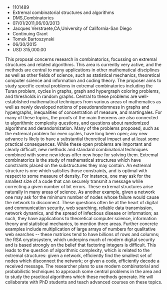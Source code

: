 
* 1101489
* Extremal combinatorial structures and algorithms
* DMS,Combinatorics
* 07/01/2011,06/03/2013
* Jacques Verstraete,CA,University of California-San Diego
* Continuing Grant
* Tomek Bartoszynski
* 06/30/2015
* USD 315,000.00

This proposal concerns research in combinatorics, focussing on extremal
structures and related algorithms. This area is currently very active, and the
methods are central to many applications in other mathematical disciplines as
well as other fields of science, such as statistical mechanics, theoretical
computer science and information and coding theory. The proposer aims to study
specific central problems in extremal combinatorics including the Turan problem,
cycles in graphs, graph and hypergraph coloring problems, and thresholds in
random graphs. Central to these problems are well-established mathematical
techniques from various areas of mathematics as well as newly developed notions
of pseudorandomness in graphs and hypergraphs, inequalities of concentration of
measure, and martingales. For many of these topics, the proofs of the main
theorems are also connected to algorithmic complexity questions, and questions
about randomized algorithms and derandomization. Many of the problems proposed,
such as the extremal problem for even cycles, have long been open; any new
advance is likely to have a substantial theoretical impact and at least some
practical consequences. While these open problems are important and clearly
difficult, new methods and standard combinatorial techniques combined with some
new ideas offer new hope for solving them. Extremal combinatorics is the study
of mathematical structures which have constraints placed on the substructures
they may contain. An extremal structure is one which satisfies those
constraints, and is optimal with respect to some measure of density. For
instance, one may ask for the smallest size of a code that can securely transmit
a message while correcting a given number of bit errors. These extremal
structures arise naturally in many areas of science. As another example, given a
network one may ask for the minimum number of nodes whose failure would cause
the network to disconnect. These questions often lie at the heart of digital and
communication security, web searching, reliable data transmission, network
dynamics, and the spread of infectious disease or information; as such, they
have applications to theoretical computer science, information theory and
statistical mechanics, to mention three areas. Further concrete examples include
multiplication of large arrays of numbers for qualitative web searches -- these
matrices tend to have billions of rows and columns; the RSA cryptosystem, which
underpins much of modern digital security and is based strongly on the belief
that factoring integers is difficult. This leads to the question of algorithmic
complexity, which is related to the extremal structures: given a network,
efficiently find the smallest set of nodes which disconnect the network; or
given a code, efficiently decode a received message. The researcher plans to use
modern combinatorial and probabilistic techniques to approach some central
problems in the area and to study the practical algorithms which these methods
generate. He will collaborate with PhD students and teach advanced courses on
these topics.
